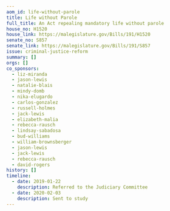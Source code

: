 ```yaml
---
aom_id: life-without-parole
title: Life without Parole
full_title: An Act repealing mandatory life without parole
house_no: H1520
house_link: https://malegislature.gov/Bills/191/H1520
senate_no: S857
senate_link: https://malegislature.gov/Bills/191/S857
issue: criminal-justice-reform
summary: []
orgs: []
co_sponsors:
  - liz-miranda
  - jason-lewis
  - natalie-blais
  - mindy-domb
  - nika-elugardo
  - carlos-gonzalez
  - russell-holmes
  - jack-lewis
  - elizabeth-malia
  - rebecca-rausch
  - lindsay-sabadosa
  - bud-williams
  - william-brownsberger
  - jason-lewis
  - jack-lewis
  - rebecca-rausch
  - david-rogers
history: []
timeline:
  - date: 2019-01-22
    description: Referred to the Judiciary Committee
  - date: 2020-02-03
    description: Sent to study
---
```

